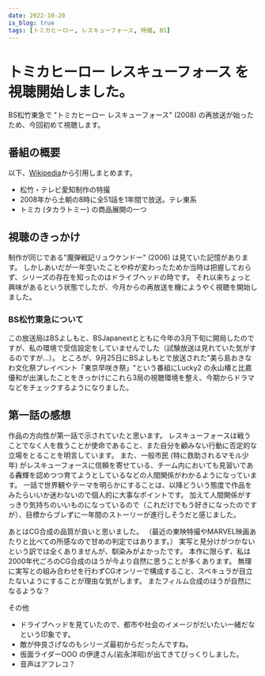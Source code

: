 ```yaml
---
date: 2022-10-20
is_blog: true
tags: [トミカヒーロー, レスキューフォース, 特撮, BS]
---
```



# トミカヒーロー レスキューフォース を視聴開始しました。

BS松竹東急で "トミカヒーロー レスキューフォース" (2008) の再放送が始ったため、今回初めて視聴します。

## 番組の概要

以下、[Wikipedia](https://ja.wikipedia.org/wiki/%E3%83%88%E3%83%9F%E3%82%AB%E3%83%92%E3%83%BC%E3%83%AD%E3%83%BC_%E3%83%AC%E3%82%B9%E3%82%AD%E3%83%A5%E3%83%BC%E3%83%95%E3%82%A9%E3%83%BC%E3%82%B9)から引用しまとめます。

* 松竹・テレビ愛知制作の特撮
* 2008年から土朝の8時に全51話を1年間で放送。テレ東系
* トミカ (タカラトミー) の商品展開の一つ


## 視聴のきっかけ

制作が同じである"魔弾戦記リュウケンドー" (2006) は見ていた記憶があります。
しかしあいだが一年空いたことや枠が変わったためか当時は把握しておらず、シリーズの存在を知ったのはドライブヘッドの時です。
それ以来ちょっと興味があるという状態でしたが、今月からの再放送を機にようやく視聴を開始しました。


### BS松竹東急について

この放送局はBSよしもと、BSJapanextとともに今年の3月下旬に開局したのですが、私の環境で受信設定をしていませんでした（試験放送は見れていた気がするのですが...）。
ところが、9月25日にBSよしもとで放送された"美ら島おきなわ文化祭プレイベント「東京早咲き祭」"という番組にLucky2 の永山椿と比嘉優和が出演したことをきっかけにこれら3局の視聴環境を整え、今期からドラマなどをチェックするようになりました。


## 第一話の感想

作品の方向性が第一話で示されていたと思います。
レスキューフォースは戦うことでなく人を救うことが使命であること、また自分を顧みない行動に否定的な立場をとることを明言しています。
また、一般市民 (特に救助されるマモル少年) がレスキューフォースに信頼を寄せている、チーム内においても見習いである轟輝を認めつつ育てようとしているなどの人間関係がわかるようになっています。
一話で世界観やテーマを明らかにすることは、以降どういう態度で作品をみたらいいか迷わないので個人的に大事なポイントです。
加えて人間関係がすっきり気持ちのいいものになっているので（これだけでもう好きになったのですが）、目標からブレずに一年間のストーリーが進行しそうだと感じました。


あとはCG合成の品質が良いと思いました。
（最近の東映特撮やMARVEL映画あたりと比べての所感なので甘めの判定ではあります。）
実写と見分けがつかないという訳では全くありませんが、馴染みがよかったです。
本作に限らず、私は2000年代ごろのCG合成のほうが今より自然に思うことが多くあります。
無理に実写との組み合わせを行わずCGオンリーで構成すること、スペキュラが目立たないようにすることが理由な気がします。
またフィルム合成のほうが自然になるような？

その他

* ドライブヘッドを見ていたので、都市や社会のイメージがだいたい一緒だなという印象です。
* 敵が仲良さげなのもシリーズ最初からだったんですね。
* 仮面ライダーOOO の伊達さん(岩永洋昭)が出てきてびっくりしました。
* 音声はアフレコ？
